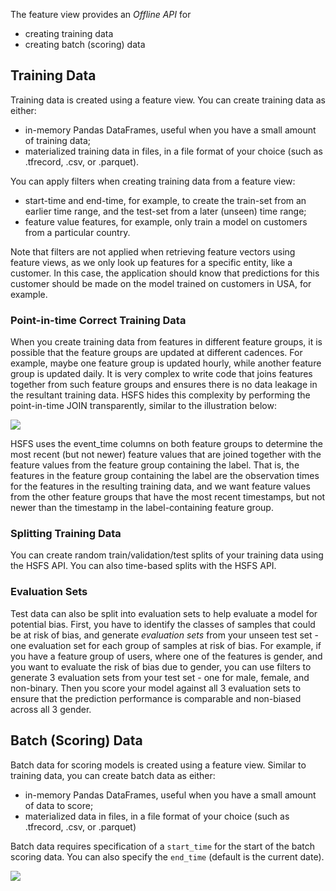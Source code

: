 The feature view provides an *Offline API* for

 * creating training data
 * creating batch (scoring) data

## Training Data

Training data is created using a feature view. You can create training data as either:

 - in-memory Pandas DataFrames, useful when you have a small amount of training data;
 - materialized training data in files, in a file format of your choice (such as .tfrecord, .csv, or .parquet).

You can apply filters when creating training data from a feature view:

 - start-time and end-time, for example, to create the train-set from an earlier time range, and the test-set from a later (unseen) time range;
 - feature value features, for example, only train a model on customers from a particular country.

Note that filters are not applied when retrieving feature vectors using feature views, as we only look up features for a specific entity, like a customer. In this case, the application should know that predictions for this customer should be made on the model trained on customers in USA, for example.


### Point-in-time Correct Training Data

When you create training data from features in different feature groups, it is possible that the feature groups are updated at different cadences. For example, maybe one feature group is updated hourly, while another feature group is updated daily. It is very complex to write code that joins features together from such feature groups and ensures there is no data leakage in the resultant training data. HSFS hides this complexity by performing the point-in-time JOIN transparently, similar to the illustration below:


<img src="../../../../assets/images/concepts/fs/feature-view-training-data.svg">

HSFS uses the event_time columns on both feature groups to determine the most recent (but not newer) feature values that are joined together with the feature values from the feature group containing the label. That is, the features in the feature group containing the label are the observation times for the features in the resulting training data, and we want feature values from the other feature groups that have the most recent timestamps, but not newer than the timestamp in the label-containing feature group.


### Splitting Training Data

You can create random train/validation/test splits of your training data using the HSFS API. You can also time-based splits with the HSFS API.

### Evaluation Sets
Test data can also be split into evaluation sets to help evaluate a model for potential bias. First, you have to identify the classes of samples that could be at risk of bias, and generate *evaluation sets* from your unseen test set - one evaluation set for each group of samples at risk of bias. For example, if you have a feature group of users, where one of the features is gender, and you want to evaluate the risk of bias due to gender, you can use filters to generate 3 evaluation sets from your test set - one for male, female, and non-binary. Then you score your model against all 3 evaluation sets to ensure that the prediction performance is comparable and non-biased across all 3 gender.


## Batch (Scoring) Data

Batch data for scoring models is created using a feature view. Similar to training data, you can create batch data as either:

 - in-memory Pandas DataFrames, useful when you have a small amount of data to score;
 - materialized data in files, in a file format of your choice (such as .tfrecord, .csv, or .parquet)

Batch data requires specification of a `start_time` for the start of the batch scoring data. You can also specify the `end_time` (default is the current date).

<img src="../../../../assets/images/concepts/fs/batch-scoring-data.svg">
